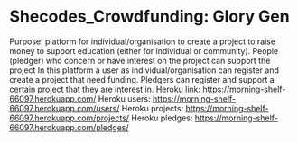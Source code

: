 # Shecodes_Crowdfunding: Glory Gen
Purpose: platform for individual/organisation to create a project to raise money to support education (either for individual or community). People (pledger) who concern or have interest on the project can support the project
In this platform a user as individual/organisation can register and create a project that need funding. Pledgers can register and support a certain project that they are interest in.
Heroku link: https://morning-shelf-66097.herokuapp.com/
Heroku users: https://morning-shelf-66097.herokuapp.com/users/
Heroku projects: https://morning-shelf-66097.herokuapp.com/projects/
Heroku pledges: https://morning-shelf-66097.herokuapp.com/pledges/
